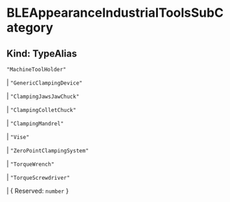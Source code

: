 # **BLEAppearanceIndustrialToolsSubCategory**

## **Kind: TypeAlias**

`"MachineToolHolder"`

| `"GenericClampingDevice"`

| `"ClampingJawsJawChuck"`

| `"ClampingColletChuck"`

| `"ClampingMandrel"`

| `"Vise"`

| `"ZeroPointClampingSystem"`

| `"TorqueWrench"`

| `"TorqueScrewdriver"`

| { Reserved: `number` }
